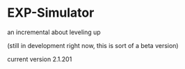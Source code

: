 # EXP-Simulator
an incremental about leveling up

(still in development right now, this is sort of a beta version)

current version 2.1.201
